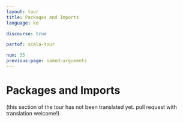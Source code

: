 ```yaml
---
layout: tour
title: Packages and Imports
language: ko

discourse: true

partof: scala-tour

num: 35
previous-page: named-arguments
---
```


# Packages and Imports

(this section of the tour has not been translated yet. pull request
with translation welcome!)

